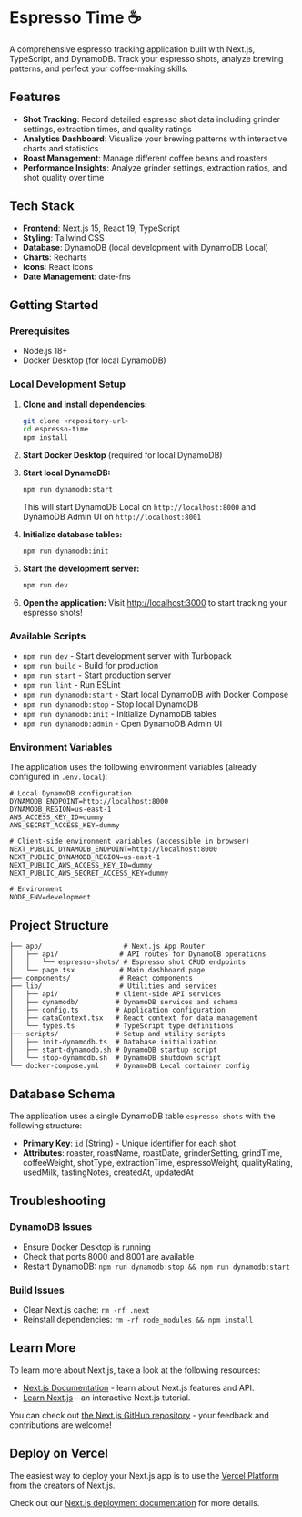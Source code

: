 # Espresso Time ☕

A comprehensive espresso tracking application built with Next.js, TypeScript, and DynamoDB. Track your espresso shots, analyze brewing patterns, and perfect your coffee-making skills.

## Features

- **Shot Tracking**: Record detailed espresso shot data including grinder settings, extraction times, and quality ratings
- **Analytics Dashboard**: Visualize your brewing patterns with interactive charts and statistics
- **Roast Management**: Manage different coffee beans and roasters
- **Performance Insights**: Analyze grinder settings, extraction ratios, and shot quality over time

## Tech Stack

- **Frontend**: Next.js 15, React 19, TypeScript
- **Styling**: Tailwind CSS
- **Database**: DynamoDB (local development with DynamoDB Local)
- **Charts**: Recharts
- **Icons**: React Icons
- **Date Management**: date-fns

## Getting Started

### Prerequisites

- Node.js 18+ 
- Docker Desktop (for local DynamoDB)

### Local Development Setup

1. **Clone and install dependencies:**
   ```bash
   git clone <repository-url>
   cd espresso-time
   npm install
   ```

2. **Start Docker Desktop** (required for local DynamoDB)

3. **Start local DynamoDB:**
   ```bash
   npm run dynamodb:start
   ```
   This will start DynamoDB Local on `http://localhost:8000` and DynamoDB Admin UI on `http://localhost:8001`

4. **Initialize database tables:**
   ```bash
   npm run dynamodb:init
   ```

5. **Start the development server:**
   ```bash
   npm run dev
   ```

6. **Open the application:**
   Visit [http://localhost:3000](http://localhost:3000) to start tracking your espresso shots!

### Available Scripts

- `npm run dev` - Start development server with Turbopack
- `npm run build` - Build for production
- `npm run start` - Start production server
- `npm run lint` - Run ESLint
- `npm run dynamodb:start` - Start local DynamoDB with Docker Compose
- `npm run dynamodb:stop` - Stop local DynamoDB
- `npm run dynamodb:init` - Initialize DynamoDB tables
- `npm run dynamodb:admin` - Open DynamoDB Admin UI

### Environment Variables

The application uses the following environment variables (already configured in `.env.local`):

```env
# Local DynamoDB configuration
DYNAMODB_ENDPOINT=http://localhost:8000
DYNAMODB_REGION=us-east-1
AWS_ACCESS_KEY_ID=dummy
AWS_SECRET_ACCESS_KEY=dummy

# Client-side environment variables (accessible in browser)
NEXT_PUBLIC_DYNAMODB_ENDPOINT=http://localhost:8000
NEXT_PUBLIC_DYNAMODB_REGION=us-east-1
NEXT_PUBLIC_AWS_ACCESS_KEY_ID=dummy
NEXT_PUBLIC_AWS_SECRET_ACCESS_KEY=dummy

# Environment
NODE_ENV=development
```

## Project Structure

```
├── app/                    # Next.js App Router
│   ├── api/               # API routes for DynamoDB operations
│   │   └── espresso-shots/ # Espresso shot CRUD endpoints
│   └── page.tsx           # Main dashboard page
├── components/            # React components
├── lib/                   # Utilities and services
│   ├── api/              # Client-side API services
│   ├── dynamodb/         # DynamoDB services and schema
│   ├── config.ts         # Application configuration
│   ├── dataContext.tsx   # React context for data management
│   └── types.ts          # TypeScript type definitions
├── scripts/              # Setup and utility scripts
│   ├── init-dynamodb.ts  # Database initialization
│   ├── start-dynamodb.sh # DynamoDB startup script
│   └── stop-dynamodb.sh  # DynamoDB shutdown script
└── docker-compose.yml    # DynamoDB Local container config
```

## Database Schema

The application uses a single DynamoDB table `espresso-shots` with the following structure:

- **Primary Key**: `id` (String) - Unique identifier for each shot
- **Attributes**: roaster, roastName, roastDate, grinderSetting, grindTime, coffeeWeight, shotType, extractionTime, espressoWeight, qualityRating, usedMilk, tastingNotes, createdAt, updatedAt

## Troubleshooting

### DynamoDB Issues
- Ensure Docker Desktop is running
- Check that ports 8000 and 8001 are available
- Restart DynamoDB: `npm run dynamodb:stop && npm run dynamodb:start`

### Build Issues
- Clear Next.js cache: `rm -rf .next`
- Reinstall dependencies: `rm -rf node_modules && npm install`

## Learn More

To learn more about Next.js, take a look at the following resources:

- [Next.js Documentation](https://nextjs.org/docs) - learn about Next.js features and API.
- [Learn Next.js](https://nextjs.org/learn) - an interactive Next.js tutorial.

You can check out [the Next.js GitHub repository](https://github.com/vercel/next.js) - your feedback and contributions are welcome!

## Deploy on Vercel

The easiest way to deploy your Next.js app is to use the [Vercel Platform](https://vercel.com/new?utm_medium=default-template&filter=next.js&utm_source=create-next-app&utm_campaign=create-next-app-readme) from the creators of Next.js.

Check out our [Next.js deployment documentation](https://nextjs.org/docs/app/building-your-application/deploying) for more details.

